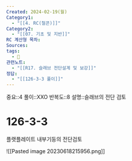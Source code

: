 ```yaml
---
Created: 2024-02-19(월)
Category1:
  - "[[4. RC(철콘)]]"
Category2:
  - "[[07. 기초 및 지반]]"
RC 계산형 목차: 
Sources: 
tags:
  - 🧮
관련노트:
  - "[[R17. 슬래브 전단설계 및 보강]]"
정답:
  - "[[126-3-3 풀이]]"
---
```

중요::4
풀이::XXO
반복도::8
설명::슬래브의 전단 검토
#  126-3-3


플랫플레이트 내부기둥의 전단검토

![[Pasted image 20230618215956.png]]